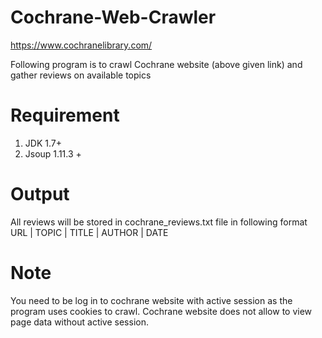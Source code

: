 # Cochrane-Web-Crawler

https://www.cochranelibrary.com/

Following program is to crawl Cochrane website (above given link) and gather reviews on available topics

# Requirement 
1. JDK 1.7+
2. Jsoup 1.11.3 +

# Output
  All reviews will be stored in cochrane_reviews.txt file in following format
  URL | TOPIC | TITLE | AUTHOR | DATE
  
# Note
  You need to be log in to cochrane website with active session as the program uses cookies to crawl. 
  Cochrane website does not allow to view page data without active session.
